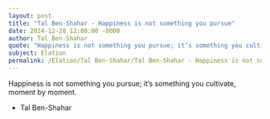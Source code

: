 ```yaml
---
layout: post
title: "Tal Ben-Shahar - Happiness is not something you pursue"
date: 2024-12-28 12:00:00 -0000
author: Tal Ben-Shahar
quote: "Happiness is not something you pursue; it’s something you cultivate, moment by moment."
subject: Elation
permalink: /Elation/Tal Ben-Shahar/Tal Ben-Shahar - Happiness is not something you pursue
---
```


Happiness is not something you pursue; it’s something you cultivate, moment by moment.

- Tal Ben-Shahar
